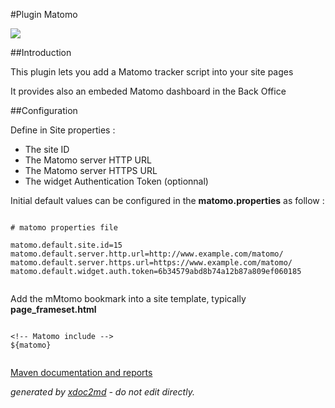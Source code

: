 
#Plugin Matomo

![](http://dev.lutece.paris.fr/plugins/plugin-matomo/images/matomo-logo.jpg)

##Introduction

This plugin lets you add a Matomo tracker script into your site pages

It provides also an embeded Matomo dashboard in the Back Office

##Configuration

Define in Site properties :
 
* The site ID
* The Matomo server HTTP URL
* The Matomo server HTTPS URL
* The widget Authentication Token (optionnal)


Initial default values can be configured in the **matomo.properties** as follow :


```

# matomo properties file

matomo.default.site.id=15
matomo.default.server.http.url=http://www.example.com/matomo/
matomo.default.server.https.url=https://www.example.com/matomo/
matomo.default.widget.auth.token=6b34579abd8b74a12b87a809ef060185                    
                    
```


Add the mMtomo bookmark into a site template, typically **page_frameset.html** 


```

<!-- Matomo include -->
${matomo}                        
                    
```



[Maven documentation and reports](http://dev.lutece.paris.fr/plugins/plugin-matomo/)



 *generated by [xdoc2md](https://github.com/lutece-platform/tools-maven-xdoc2md-plugin) - do not edit directly.*